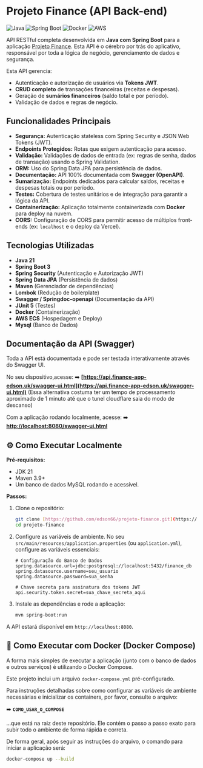 # Projeto Finance (API Back-end)

![Java](https://img.shields.io/badge/Java-21-blue?logo=java&logoColor=white)
![Spring Boot](https://img.shields.io/badge/Spring%20Boot-3.x-brightgreen?logo=spring&logoColor=white)
![Docker](https://img.shields.io/badge/Docker-blue?logo=docker&logoColor=white)
![AWS](https://img.shields.io/badge/AWS%20ECS-orange?logo=amazon-aws&logoColor=white)

API RESTful completa desenvolvida em **Java com Spring Boot** para a aplicação [Projeto Finance](https://github.com/edson66/projeto-finance-front). Esta API é o cérebro por trás do aplicativo, responsável por toda a lógica de negócio, gerenciamento de dados e segurança.

Esta API gerencia:
* Autenticação e autorização de usuários via **Tokens JWT**.
* **CRUD completo** de transações financeiras (receitas e despesas).
* Geração de **sumários financeiros** (saldo total e por período).
* Validação de dados e regras de negócio.

##  Funcionalidades Principais

* **Segurança:** Autenticação stateless com Spring Security e JSON Web Tokens (JWT).
* **Endpoints Protegidos:** Rotas que exigem autenticação para acesso.
* **Validação:** Validações de dados de entrada (ex: regras de senha, dados de transação) usando o Spring Validation.
* **ORM:** Uso do Spring Data JPA para persistência de dados.
* **Documentação:** API 100% documentada com **Swagger (OpenAPI)**.
* **Sumarização:** Endpoints dedicados para calcular saldos, receitas e despesas totais ou por período.
* **Testes:** Cobertura de testes unitários e de integração para garantir a lógica da API.
* **Containerização:** Aplicação totalmente containerizada com **Docker** para deploy na nuvem.
* **CORS:** Configuração de CORS para permitir acesso de múltiplos front-ends (ex: `localhost` e o deploy da Vercel).

##  Tecnologias Utilizadas

* **Java 21**
* **Spring Boot 3**
* **Spring Security** (Autenticação e Autorização JWT)
* **Spring Data JPA** (Persistência de dados)
* **Maven** (Gerenciador de dependências)
* **Lombok** (Redução de boilerplate)
* **Swagger / Springdoc-openapi** (Documentação da API)
* **JUnit 5** (Testes)
* **Docker** (Containerização)
* **AWS ECS** (Hospedagem e Deploy)
* **Mysql** (Banco de Dados)

##  Documentação da API (Swagger)

Toda a API está documentada e pode ser testada interativamente através do Swagger UI.

No seu dispositivo,acesse:
➡️ **[https://api.finance-app-edson.uk/swagger-ui.html](https://api.finance-app-edson.uk/swagger-ui.html)**
(Essa alternativa costuma ter um tempo de processamento aproximado de 1 minuto até que o tunel cloudflare saia do modo de descanso)

Com a aplicação rodando localmente, acesse:
➡️ **[http://localhost:8080/swagger-ui.html](http://localhost:8080/swagger-ui.html)**

## ⚙ Como Executar Localmente

**Pré-requisitos:**
* JDK 21
* Maven 3.9+
* Um banco de dados MySQL rodando e acessível.

**Passos:**

1.  Clone o repositório:
    ```bash
    git clone [https://github.com/edson66/projeto-finance.git](https://github.com/edson66/projeto-finance.git)
    cd projeto-finance
    ```

2.  Configure as variáveis de ambiente. No seu `src/main/resources/application.properties` (ou `application.yml`), configure as variáveis essenciais:
    ```properties
    # Configuração do Banco de Dados
    spring.datasource.url=jdbc:postgresql://localhost:5432/finance_db
    spring.datasource.username=seu_usuario
    spring.datasource.password=sua_senha

    # Chave secreta para assinatura dos tokens JWT
    api.security.token.secret=sua_chave_secreta_aqui
    ```

3.  Instale as dependências e rode a aplicação:
    ```bash
    mvn spring-boot:run
    ```

A API estará disponível em `http://localhost:8080`.

## 🐳 Como Executar com Docker (Docker Compose)

A forma mais simples de executar a aplicação (junto com o banco de dados e outros serviços) é utilizando o Docker Compose.

Este projeto inclui um arquivo `docker-compose.yml` pré-configurado.

Para instruções detalhadas sobre como configurar as variáveis de ambiente necessárias e inicializar os containers, por favor, consulte o arquivo:

➡️ **`COMO_USAR_O_COMPOSE`**

...que está na raiz deste repositório. Ele contém o passo a passo exato para subir todo o ambiente de forma rápida e correta.

De forma geral, após seguir as instruções do arquivo, o comando para iniciar a aplicação será:

```bash
docker-compose up --build


